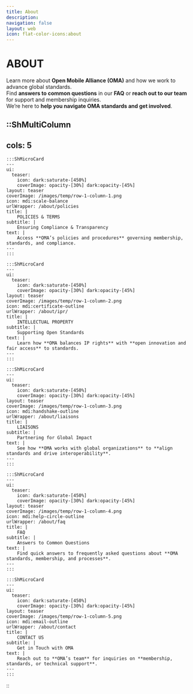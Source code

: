 ```yaml
---
title: About
description:
navigation: false
layout: web
icon: flat-color-icons:about
---
```

# ABOUT
Learn more about **Open Mobile Alliance (OMA)** and how we work to advance global standards.  
Find **answers to common questions** in our **FAQ** or **reach out to our team** for support and membership inquiries.  
We’re here to **help you navigate OMA standards and get involved**.

::ShMultiColumn
---
cols: 5
---

    :::ShMicroCard
    ---
    ui:
      teaser:
        icon: dark:saturate-[450%]
        coverImage: opacity-[30%] dark:opacity-[45%]
    layout: teaser    
    coverImage: /images/temp/row-1-column-1.png
    icon: mdi:scale-balance
    urlWrapper: /about/policies
    title: |
        POLICIES & TERMS
    subtitle: |
        Ensuring Compliance & Transparency
    text: |
        Access **OMA’s policies and procedures** governing membership, standards, and compliance.
    ---
    :::

    :::ShMicroCard
    ---
    ui:
      teaser:
        icon: dark:saturate-[450%]
        coverImage: opacity-[30%] dark:opacity-[45%]
    layout: teaser    
    coverImage: /images/temp/row-1-column-2.png
    icon: mdi:certificate-outline
    urlWrapper: /about/ipr/
    title: |
        INTELLECTUAL PROPERTY
    subtitle: |
        Supporting Open Standards
    text: |
        Learn how **OMA balances IP rights** with **open innovation and fair access** to standards.
    ---
    :::    

    :::ShMicroCard
    ---
    ui:
      teaser:
        icon: dark:saturate-[450%]
        coverImage: opacity-[30%] dark:opacity-[45%]
    layout: teaser    
    coverImage: /images/temp/row-1-column-3.png    
    icon: mdi:handshake-outline
    urlWrapper: /about/liaisons
    title: |
        LIAISONS
    subtitle: |
        Partnering for Global Impact
    text: |
        See how **OMA works with global organizations** to **align standards and drive interoperability**.
    ---
    :::

    :::ShMicroCard
    ---
    ui:
      teaser:
        icon: dark:saturate-[450%]
        coverImage: opacity-[30%] dark:opacity-[45%]
    layout: teaser    
    coverImage: /images/temp/row-1-column-4.png    
    icon: mdi:help-circle-outline
    urlWrapper: /about/faq
    title: |
        FAQ
    subtitle: |
        Answers to Common Questions
    text: |
        Find quick answers to frequently asked questions about **OMA standards, membership, and processes**.
    ---
    :::

    :::ShMicroCard
    ---
    ui:
      teaser:
        icon: dark:saturate-[450%]
        coverImage: opacity-[30%] dark:opacity-[45%]
    layout: teaser    
    coverImage: /images/temp/row-1-column-5.png    
    icon: mdi:email-outline
    urlWrapper: /about/contact
    title: |
        CONTACT US
    subtitle: |
        Get in Touch with OMA
    text: |
        Reach out to **OMA’s team** for inquiries on **membership, standards, or technical support**.
    ---
    :::     

::